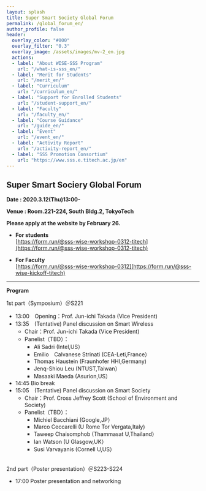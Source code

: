 ```yaml
---
layout: splash
title: Super Smart Society Global Forum
permalink: /global_forum_en/
author_profile: false
header:
  overlay_color: "#000"
  overlay_filter: "0.3"
  overlay_image: /assets/images/mv-2_en.jpg
  actions:
  - label: "About WISE-SSS Program"
    url: "/what-is-sss_en/"
  - label: "Merit for Students"
    url: "/merit_en/"
  - label: "Curriculum"
    url: "/curriculum_en/"
  - label: "Support for Enrolled Students"
    url: "/student-support_en/"
  - label: "Faculty"
    url: "/faculty_en/"
  - label: "Course Guidance"
    url: "/guide_en/"
  - label: "Event"
    url: "/event_en/"
  - label: "Activity Report"
    url: "/activity-report_en/"
  - label: "SSS Promotion Consortium"
    url: "https://www.sss.e.titech.ac.jp/en"
---
```

## Super Smart Sociery Global Forum

**Date : 2020.3.12(Thu)13:00-**

**Venue : Room.221-224, South Bldg.2, TokyoTech**

**Please apply at the website by February 26.**

* **For students**<br>
[https://form.run/@sss-wise-workshop-0312-titech](https://form.run/@sss-wise-workshop-0312-titech)

* **For Faculty**<br>
[https://form.run/@sss-wise-workshop-0312](https://form.run/@sss-wise-kickoff-titech)

<hr>

**Program**

1st part（Symposium）＠S221

* 13:00　Opening：Prof. Jun-ichi Takada (Vice President)
* 13:35　(Tentative) Panel discussion on Smart Wireless
  * Chair：Prof. Jun-ichi Takada (Vice President)
  * Panelist（TBD）：
    * Ali Sadri (Intel,US）
    * Emilio　Calvanese Strinati (CEA-Leti,France）
    * Thomas Haustein (Fraunhofer HHI,Germany)
    * Jenq-Shiou Leu (NTUST,Taiwan）
    * Masaaki Maeda (Asurion,US）
* 14:45   Bio break
* 15:05　(Tentative) Panel discussion on Smart Society
  * Chair：Prof. Cross Jeffrey Scott (School of Environment and Society)
  * Panelist（TBD）：
    * Michiel Bacchiani (Google,JP）
    * Marco Ceccarelli (U Rome Tor Vergata,Italy)
    * Taweep Chaisomphob (Thammasat U,Thailand）
    * Ian Watson (U Glasgow,UK）
    * Susi Varvayanis (Cornell U,US）

<br>
2nd part（Poster presentation）＠S223-S224

* 17:00   Poster presentation and networking
